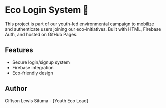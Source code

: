 # Eco Login System 🌿

This project is part of our youth-led environmental campaign to mobilize and authenticate users joining our eco-initiatives. Built with HTML, Firebase Auth, and hosted on GitHub Pages.

## Features
- Secure login/signup system
- Firebase integration
- Eco-friendly design

## Author
Giftson Lewis Situma - [Youth Eco Lead]
